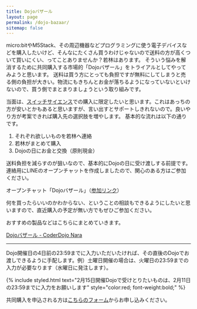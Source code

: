 ```yaml
---
title: Dojoバザール
layout: page
permalink: /dojo-bazaar/
sitemap: false
---
```

micro:bitやM5Stack、その周辺機器などプログラミングに使う電子デバイスなどを購入したいけど、そんなにたくさん買うわけじゃないので送料の方が高くついて買いにくい、ってことありませんか？若林はあります。
そういう悩みを解消するために共同購入する市場的「Dojoバザール」をトライアルとしてやってみようと思います。
送料は買う方にとっても負担ですが無料にしてしまうと売る側の負担が大きい。物流にもきちんとお金が落ちるようになっていないといけないので、買う側でまとまりましょうという取り組みです。

当面は、[スイッチサイエンス](https://www.switch-science.com/)での購入に限定したいと思います。これはあっちの方が安いとかもあると思いますが、言い出すとサポートしきれないので。良いやり方が考案できれば購入先の選択肢を増やします。
基本的な流れは以下の通りです。

1. それぞれ欲しいものを若林へ連絡
2. 若林がまとめて購入
3. Dojoの日にお金と交換（原則現金）

送料負担を減らすのが狙いなので、基本的にDojoの日に受け渡しする前提です。
連絡用にLINEのオープンチャットを作成しましたので、関心のある方はご参加ください。

オープンチャット「Dojoバザール」（[参加リンク](https://line.me/ti/g2/2wnQ7ez-UbDaYkmNbmX_ThShiXss-KagsgnlXA?utm_source=invitation&utm_medium=link_copy&utm_campaign=default)）

何を買ったらいいのかわからない、ということの相談もできるようにしたいと思いますので、直近購入の予定が無い方でもぜひご参加ください。

おすすめの製品などはこちらにまとめていきます。

[Dojoバザール - CoderDojo Nara](https://scrapbox.io/CoderDojo-Nara/Dojo%E7%94%9F%E5%8D%94)

---
Dojo開催日の4日前の23:59までに入力いただいたければ、その直後のDojoでお渡しできるように手配します。例）土曜日開催の場合は、火曜日の23:59までの入力が必要なります（水曜日に発注します）。

{% include styled.html text="2月15日開催Dojoで受けとりたいものは、2月11日の23:59までに入力をお願いします" style="color:red; font-weight:bold;" %}

共同購入を申込される方は[こちらのフォーム](https://forms.gle/utE4DY65ds7BwCrF8)からお申し込みください。

